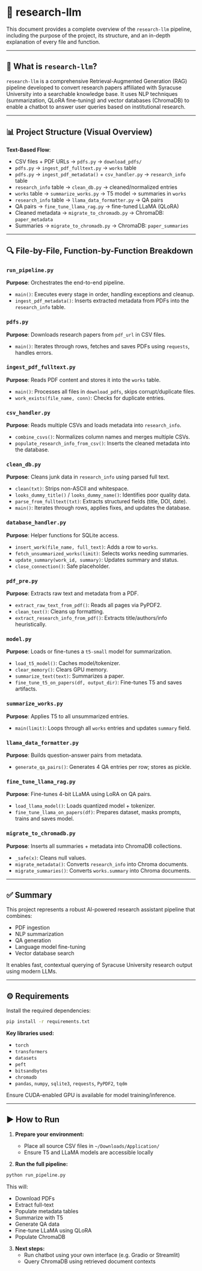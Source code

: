 # 🧠 research-llm

This document provides a complete overview of the `research-llm` pipeline, including the purpose of the project, its structure, and an in-depth explanation of every file and function.

---

## 📖 What is `research-llm`?

`research-llm` is a comprehensive Retrieval-Augmented Generation (RAG) pipeline developed to convert research papers affiliated with Syracuse University into a searchable knowledge base. It uses NLP techniques (summarization, QLoRA fine-tuning) and vector databases (ChromaDB) to enable a chatbot to answer user queries based on institutional research.

---

## 📊 Project Structure (Visual Overview)

**Text-Based Flow**:

- CSV files + PDF URLs → `pdfs.py` → `download_pdfs/`
- `pdfs.py` → `ingest_pdf_fulltext.py` → `works` table
- `pdfs.py` → `ingest_pdf_metadata()` + `csv_handler.py` → `research_info` table
- `research_info` table → `clean_db.py` → cleaned/normalized entries
- `works` table → `summarize_works.py` → T5 model → summaries in `works`
- `research_info` table → `llama_data_formatter.py` → QA pairs
- QA pairs → `fine_tune_llama_rag.py` → fine-tuned LLaMA (QLoRA)
- Cleaned metadata → `migrate_to_chromadb.py` → ChromaDB: `paper_metadata`
- Summaries → `migrate_to_chromadb.py` → ChromaDB: `paper_summaries`
---

## 🔍 File-by-File, Function-by-Function Breakdown

### `run_pipeline.py`
**Purpose**: Orchestrates the end-to-end pipeline.
- `main()`: Executes every stage in order, handling exceptions and cleanup.
- `ingest_pdf_metadata()`: Inserts extracted metadata from PDFs into the `research_info` table.

### `pdfs.py`
**Purpose**: Downloads research papers from `pdf_url` in CSV files.
- `main()`: Iterates through rows, fetches and saves PDFs using `requests`, handles errors.

### `ingest_pdf_fulltext.py`
**Purpose**: Reads PDF content and stores it into the `works` table.
- `main()`: Processes all files in `download_pdfs`, skips corrupt/duplicate files.
- `work_exists(file_name, conn)`: Checks for duplicate entries.

### `csv_handler.py`
**Purpose**: Reads multiple CSVs and loads metadata into `research_info`.
- `combine_csvs()`: Normalizes column names and merges multiple CSVs.
- `populate_research_info_from_csv()`: Inserts the cleaned metadata into the database.

### `clean_db.py`
**Purpose**: Cleans junk data in `research_info` using parsed full text.
- `clean(txt)`: Strips non-ASCII and whitespace.
- `looks_dummy_title()` / `looks_dummy_name()`: Identifies poor quality data.
- `parse_from_fulltext(txt)`: Extracts structured fields (title, DOI, date).
- `main()`: Iterates through rows, applies fixes, and updates the database.

### `database_handler.py`
**Purpose**: Helper functions for SQLite access.
- `insert_work(file_name, full_text)`: Adds a row to `works`.
- `fetch_unsummarized_works(limit)`: Selects works needing summaries.
- `update_summary(work_id, summary)`: Updates summary and status.
- `close_connection()`: Safe placeholder.

### `pdf_pre.py`
**Purpose**: Extracts raw text and metadata from a PDF.
- `extract_raw_text_from_pdf()`: Reads all pages via PyPDF2.
- `clean_text()`: Cleans up formatting.
- `extract_research_info_from_pdf()`: Extracts title/authors/info heuristically.

### `model.py`
**Purpose**: Loads or fine-tunes a `t5-small` model for summarization.
- `load_t5_model()`: Caches model/tokenizer.
- `clear_memory()`: Clears GPU memory.
- `summarize_text(text)`: Summarizes a paper.
- `fine_tune_t5_on_papers(df, output_dir)`: Fine-tunes T5 and saves artifacts.

### `summarize_works.py`
**Purpose**: Applies T5 to all unsummarized entries.
- `main(limit)`: Loops through all `works` entries and updates `summary` field.

### `llama_data_formatter.py`
**Purpose**: Builds question-answer pairs from metadata.
- `generate_qa_pairs()`: Generates 4 QA entries per row; stores as pickle.

### `fine_tune_llama_rag.py`
**Purpose**: Fine-tunes 4-bit LLaMA using LoRA on QA pairs.
- `load_llama_model()`: Loads quantized model + tokenizer.
- `fine_tune_llama_on_papers(df)`: Prepares dataset, masks prompts, trains and saves model.

### `migrate_to_chromadb.py`
**Purpose**: Inserts all summaries + metadata into ChromaDB collections.
- `_safe(x)`: Cleans null values.
- `migrate_metadata()`: Converts `research_info` into Chroma documents.
- `migrate_summaries()`: Converts `works.summary` into Chroma documents.

---

## ✅ Summary
This project represents a robust AI-powered research assistant pipeline that combines:
- PDF ingestion
- NLP summarization
- QA generation
- Language model fine-tuning
- Vector database search

It enables fast, contextual querying of Syracuse University research output using modern LLMs.

---

## ⚙️ Requirements
Install the required dependencies:

```bash
pip install -r requirements.txt
```

**Key libraries used:**
- `torch`
- `transformers`
- `datasets`
- `peft`
- `bitsandbytes`
- `chromadb`
- `pandas`, `numpy`, `sqlite3`, `requests`, `PyPDF2`, `tqdm`

Ensure CUDA-enabled GPU is available for model training/inference.

---

## ▶️ How to Run

1. **Prepare your environment:**
   - Place all source CSV files in `~/Downloads/Application/`
   - Ensure T5 and LLaMA models are accessible locally

2. **Run the full pipeline:**

```bash
python run_pipeline.py
```

This will:
- Download PDFs
- Extract full-text
- Populate metadata tables
- Summarize with T5
- Generate QA data
- Fine-tune LLaMA using QLoRA
- Populate ChromaDB

3. **Next steps:**
   - Run chatbot using your own interface (e.g. Gradio or Streamlit)
   - Query ChromaDB using retrieved document contexts
